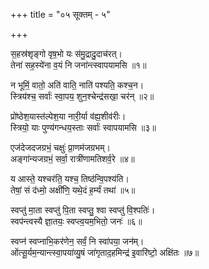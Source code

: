 +++
title = "०५ सूक्तम् - ५"

+++

स॒हस्र॑शृङ्गो वृष॒भो यः स॑मु॒द्रादु॒दाच॑रत्।  
तेना॑ सह॒स्ये॑ना व॒यं नि जना॑न्त्स्वापयामसि ॥१॥

न भूमिं॒ वातो॒ अति॑ वाति॒ नाति॑ पश्यति॒ कश्च॒न।  
स्त्रिय॑श्च॒ सर्वाः॑ स्वा॒पय॒ शुन॒श्चेन्द्र॑सखा॒ चर॑न् ॥२॥

प्रो॑ष्ठेश॒यास्त॑ल्पेश॒या नारी॒र्या व॑ह्य॒शीव॑रीः।  
स्त्रियो॒ याः पुण्य॑गन्धय॒स्ताः सर्वाः॑ स्वापयामसि ॥३॥

एज॑देजदजग्रभं॒ चक्षुः॑ प्रा॒णम॑जग्रभम्।  
अङ्गा॑न्यजग्रभं॒ सर्वा॒ रात्री॑णामतिशर्व॒रे ॥४॥

य आस्ते॒ यश्चर॑ति॒ यश्च॒ तिष्ठ॑न्वि॒पश्य॑ति।  
तेषां॒ सं द॑ध्मो॒ अक्षी॑णि॒ यथे॒दं ह॒र्म्यं तथा॑ ॥५॥

स्वप्तु॑ मा॒ता स्वप्तु॑ पि॒ता स्वप्तु॒ श्वा स्वप्तु॑ वि॒श्पतिः॑।  
स्वप॑न्त्वस्यै ज्ञा॒तयः॒ स्वप्त्व॒यम॒भितो॒ जनः॑ ॥६॥

स्वप्न॑ स्वप्नाभि॒कर॑णेन॒ सर्वं॒ नि स्वा॑पया॒ जन॑म्।  
ओ॑त्सू॒र्यम॒न्यान्त्स्वा॒पया॑व्यु॒षं जा॑गृताद॒हमिन्द्र॑ इ॒वारि॑ष्टो॒ अक्षि॑तः ॥७॥
